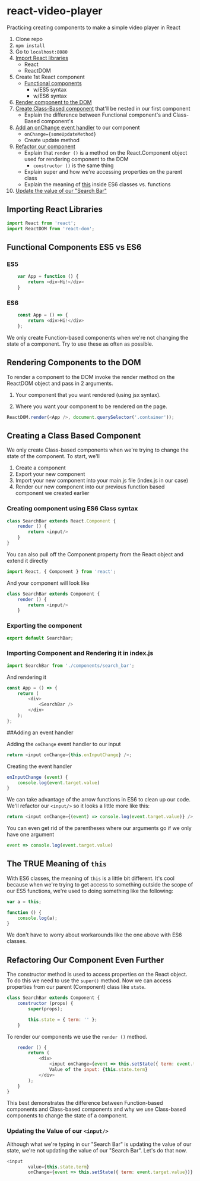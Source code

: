 # react-video-player

Practicing creating components to make a simple video player in React

1. Clone repo
2. `npm install`
3. Go to `localhost:8080`
4. [Import React libraries](#importing-react-libraries)
    * React
    * ReactDOM
5. Create 1st React component
    * [Functional components](#functional-components-es5-vs-es6)
        * w/ES5 syntax
        * w/ES6 syntax
6. [Render component to the DOM](#rendering-components-to-the-dom)
7. [Create Class-Based component](#creating-a-class-based-component) that'll be nested in our first component
    * Explain the difference between Functional component's and Class-Based component's
8. [Add an onChange event handler](#adding-an-event-handler) to our component
    * `onChange={someUpdateMethod}`
    * Create update method
9. [Refactor our component](#refactoring-our-component-even-further)
    * Explain that `render ()` is a method on the React.Component object used for rendering component to the DOM
        * `constructor ()` is the same thing
    * Explain super and how we're accessing properties on the parent class
    * Explain the meaning of [this](#the-true-meaning-of-this) inside ES6 classes vs. functions
10. [Update the value of our "Search Bar"](#updating-the-value-of-our-input)

## <a name="importing-react-libraries"></a>Importing React Libraries

```javascript
import React from 'react';
import ReactDOM from 'react-dom';
```

## <a name="functional-components-es5-vs-es6"></a>Functional Components ES5 vs ES6

### ES5
```javascript
    var App = function () {
        return <div>Hi!</div>
    }
```
### ES6
```javascript
    const App = () => {
        return <div>Hi!</div>
    };
```
We only create Function-based components when we're not changing the state of a component.
Try to use these as often as possible.

## <a name="rendering-components-to-the-dom"></a>Rendering Components to the DOM

To render a component to the DOM invoke the render method on the ReactDOM object and pass in 2 arguments.

1. Your component that you want rendered (using jsx syntax).

2. Where you want your component to be rendered on the page.

```javascript
ReactDOM.render(<App />, document.querySelector('.container'));
```

## <a name="creating-a-class-based-component"></a>Creating a Class Based Component

We only create Class-based components when we're trying to change the state of the component.
To start, we'll

1. Create a component
2. Export your new component
3. Import your new component into your main.js file (index.js in our case)
4. Render our new component into our previous function based component we created earlier

### Creating component using ES6 Class syntax
```javascript
class SearchBar extends React.Component {
    render () {
        return <input/>
    }
}
```

You can also pull off the Component property from the React object and extend it directly
```javascript
import React, { Component } from 'react';
```
And your component will look like
```javascript
class SearchBar extends Component {
    render () {
        return <input/>
    }
```

### Exporting the component
```javascript
export default SearchBar;
```

### Importing Component and Rendering it in index.js

```javascript
import SearchBar from './components/search_bar';
```
And rendering it
```javascript
const App = () => {
    return (
        <div>
            <SearchBar />
        </div>
    );
};
```

##Adding an event handler

Adding the `onChange` event handler to our input
```javascript
return <input onChange={this.onInputChange} />;
```

Creating the event handler
```javascript
onInputChange (event) {
    console.log(event.target.value)
}
```

We can take advantage of the arrow functions in ES6 to clean up our code. We'll refactor our `<input/>` so it looks a little more like this:
```javascript
return <input onChange={(event) => console.log(event.target.value)} />;
```
You can even get rid of the parentheses where our arguments go if we only have one argument
```javascript
event => console.log(event.target.value)
```

## The TRUE Meaning of `this`
With ES6 classes, the meaning of `this` is a little bit different. It's cool because when we're trying to get access to something outside the scope of our ES5 functions, we're used to doing something like the following:

```javascript
var a = this;

function () {
    console.log(a);
}
```
We don't have to worry about workarounds like the one above with ES6 classes.

## Refactoring Our Component Even Further

The constructor method is used to access properties on the React object.
To do this we need to use the `super()` method.
Now we can access properties from our parent (Component) class like `state`.

```javascript
class SearchBar extends Component {
    constructor (props) {
        super(props);

        this.state = { term: '' };
    }
```
To render our components we use the `render ()` method.

```javascript
    render () {
        return (
            <div>
                <input onChange={event => this.setState({ term: event.target.value})} />
                Value of the input: {this.state.term}
            </div>
        );
    }
}
```
This best demonstrates the difference between Function-based components and Class-based components and why we use Class-based components to change the state of a component.

### Updating the Value of our `<input/>`

Although what we're typing in our "Search Bar" is updating the value of our state, we're not updating the value of our "Search Bar".
Let's do that now.

```javascript
<input
        value={this.state.term}
        onChange={event => this.setState({ term: event.target.value})} />
```